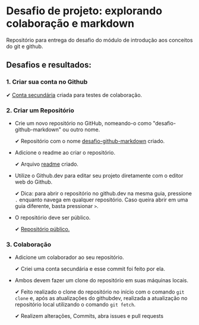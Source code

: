 # Desafio de projeto: explorando colaboração e markdown

Repositório para entrega do desafio do módulo de introdução aos conceitos do git e github.

## Desafios e resultados:

### 1. Criar sua conta no Github

   ✔ [Conta secundária](https://github.com/milemoliveirax) criada para testes de colaboração.

 
### 2. Criar um Repositório

- Crie um novo repositório no GitHub, nomeando-o como "desafio-github-markdown" ou outro nome.

   ✔ Repositório com o nome [desafio-github-markdown](https://github.com/milemoliveira/desafio-github-markdown-dio) criado.

- Adicione o readme ao criar o repositório.

   ✔  Arquivo [readme](https://github.com/milemoliveira/desafio-github-markdown-dio/blob/main/README.md) criado.

- Utilize o Github.dev para editar seu projeto diretamente com o editor web do Github.

   ✔ Dica: para abrir o repositório no github.dev na mesma guia, pressione `.` enquanto navega em qualquer repositório. Caso queira abrir em uma guia diferente, basta pressionar `>`.

- O repositório deve ser público.

   ✔ [Repositório público.](https://github.com/milemoliveira/desafio-github-markdown-dio)

### 3. Colaboração

- Adicione um colaborador ao seu repositório.

   ✔ Criei uma conta secundária e esse commit foi feito por ela. 
  
- Ambos devem fazer um clone do repositório em suas máquinas locais.
   
   ✔ Feito realizado o clone do repositório no início com o comando `git clone` e, após as atualizações do githubdev, realizada a atualização no repositório local utilizando o comando `git fetch`.

  ✔ Realizem alterações, Commits, abra issues e pull requests
  
